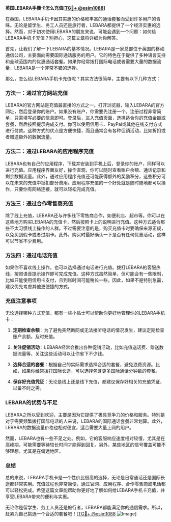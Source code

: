 **英国LEBARA手機卡怎么充值[[TG💪+ @esim1088](https://t.me/s/esim1088)]**

在英国，LEBARA手机卡因其实惠的价格和丰富的通话套餐而受到许多用户的青睐。无论是留学生、务工人员还是旅行者，LEBARA都提供了一个经济实惠的选择。然而，对于初次使用LEBARA的朋友来说，可能会遇到一个问题：如何给LEBARA手机卡充值？别担心，这篇文章将详细为你解答。

首先，让我们了解一下LEBARA的基本情况。LEBARA是一家总部位于英国的移动通信公司，主要面向需要国际通话服务的用户。它的特色在于提供了多种语言支持和全球范围内的优惠通话套餐。如果你经常拨打国际电话或者需要大量的数据流量，LEBARA是一个非常不错的选择。

那么，怎么给LEBARA手机卡充值呢？其实方法很简单，主要有以下几种方式：

### 方法一：通过官方网站充值

LEBARA的官方网站是充值最直接的方式之一。打开浏览器，输入LEBARA的官方网址，然后登录你的账户。如果没有账户，你需要先注册一个。注册过程非常简单，只需填写必要的信息即可。登录后，进入充值页面，选择适合你的充值金额或套餐，然后按照提示完成支付。你可以使用信用卡、PayPal或其他在线支付方式进行付款。这种方式的优点是方便快捷，而且通常会有各种促销活动，比如折扣或者赠送额外的数据流量。

### 方法二：通过LEBARA的应用程序充值

LEBARA也有自己的应用程序，下载并安装到手机上后，登录你的账户，同样可以进行充值。应用程序界面友好，操作直观，你可以随时查看账户余额、通话记录和剩余数据流量。此外，通过应用程序充值还可能获得额外的奖励积分，这些积分可以在未来的充值中抵扣部分费用。应用程序充值的一个好处就是随时随地都可以操作，只要你有网络连接，就可以轻松完成充值。

### 方法三：通过合作零售商充值

除了线上充值，LEBARA还与许多线下零售商合作，如便利店、超市等。你可以在这些地方购买LEBARA的充值卡，然后按照卡上的说明进行充值。这种方式适合那些不太习惯线上操作的人群。不过需要注意的是，购买充值卡时要确保来源正规，以免买到假卡或者过期卡。此外，购买时最好确认一下是否有任何优惠活动，这样可以节省不少费用。

### 方法四：通过电话充值

如果你不喜欢线上操作，也可以选择通过电话进行充值。拨打LEBARA的客服热线，按照语音提示操作即可完成充值。这种方式虽然简单，但可能会有一些限制，比如只能使用信用卡支付，且到账时间可能稍长一些。因此，如果不是特别急需，建议优先考虑其他更便捷的方式。

### 充值注意事项

无论选择哪种方式充值，都有一些小贴士可以帮助你更好地管理你的LEBARA手机卡：

1. **定期检查余额**：为了避免突然断网或无法接听电话的情况发生，建议定期检查账户余额，及时充值。
   
2. **关注促销活动**：LEBARA经常会推出各种促销活动，比如充值送话费、赠送数据流量等，关注这些活动可以让你省下不少钱。

3. **选择合适的套餐**：根据自己的实际需求选择合适的套餐，避免浪费资源。比如，如果你经常拨打国际长途，可以选择包含更多国际通话分钟数的套餐。

4. **保存好充值凭证**：无论是线上还是线下充值，都建议保存好相关的充值凭证，以备不时之需。

### LEBARA的优势与不足

LEBARA之所以受到欢迎，主要是因为它提供了极具竞争力的价格和服务。特别是对于需要频繁拨打国际电话的人来说，LEBARA的国际通话套餐非常划算。此外，LEBARA的数据流量价格也相对便宜，适合需要大量上网的用户。

然而，LEBARA也有一些不足之处。例如，它的客服响应速度相对较慢，尤其是在高峰期，可能需要等待较长时间才能得到回复。另外，某些地区的信号覆盖可能不够理想，尤其是在偏远地区。

### 总结

总的来说，LEBARA手机卡是一个性价比很高的选择，无论是日常通话还是国际长途都非常实用。充值过程也非常简便，通过官网、应用程序、合作零售商或电话都可以轻松完成。希望这篇文章能帮助你更好地了解如何给LEBARA手机卡充值，并享受LEBARA带来的便利与实惠。

无论你是留学生、务工人员还是旅行者，LEBARA都能满足你的通信需求。所以，赶紧为自己挑选一个合适的套餐吧！[[TG💪+ @esim1088](https://t.me/s/esim1088) ![Image](https://i.postimg.cc/4NQfJmqS/Snipaste-2025-05-13-00-14-12.png)]